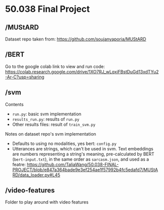 # 50.038 Final Project

## /MUStARD
Dataset repo taken from: https://github.com/soujanyaporia/MUStARD

## /BERT
Go to the google colab link to view and run code: https://colab.research.google.com/drive/1XO7RJ_wLqxiFBstDuGd13xdTYu2-Ar-C?usp=sharing

## /svm
Contents
- `run.py`: basic svm implementation
- `results_run.py`: results of `run.py`
- Other results files: result of `train_svm.py`

Notes on dataset repo's svm implementation
- Defaults to using no modalities, yes bert: `config.py`
- Utterances are strings, which can't be used in svm. Text embeddings are numbers representing a string's meaning, pre-calculated by BERT (`bert-input.txt`), in the same order as `sarcasm.json`, and used as a featre: https://github.com/TaliaWang/50.038-FINAL-PROJECT/blob/e847a364bade9e3ef254ae1f57992b4fc5edafd7/MUStARD/data_loader.py#L45

## /video-features
Folder to play around with video features
